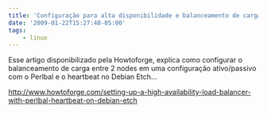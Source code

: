 ```yaml
---
title: 'Configuração para alta disponibilidade e balanceamento de carga com Perlbal/Heartbeat'
date: '2009-01-22T15:27:48-05:00'
tags:
    - linux
---
```


Esse artigo disponibilizado pela Howtoforge, explica como configurar o balanceamento de carga entre 2 nodes em uma configuração ativo/passivo com o Perlbal e o heartbeat no Debian Etch…

<http://www.howtoforge.com/setting-up-a-high-availability-load-balancer-with-perlbal-heartbeat-on-debian-etch>
